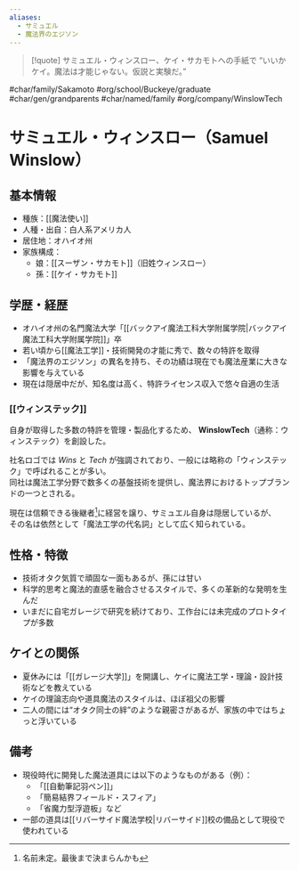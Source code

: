 ```yaml
---
aliases:
  - サミュエル
  - 魔法界のエジソン
---
```

>[!quote] サミュエル・ウィンスロー、ケイ・サカモトへの手紙で
“いいかケイ。魔法は才能じゃない。仮説と実験だ。”  

#char/family/Sakamoto  #org/school/Buckeye/graduate #char/gen/grandparents #char/named/family #org/company/WinslowTech 
# サミュエル・ウィンスロー（Samuel Winslow）

## 基本情報
- 種族：[[魔法使い]]
- 人種・出自：白人系アメリカ人
- 居住地：オハイオ州
- 家族構成：
    - 娘：[[スーザン・サカモト]]（旧姓ウィンスロー）
    - 孫：[[ケイ・サカモト]]

## 学歴・経歴
- オハイオ州の名門魔法大学「[[バックアイ魔法工科大学附属学院|バックアイ魔法工科大学附属学院]]」卒
- 若い頃から[[魔法工学]]・技術開発の才能に秀で、数々の特許を取得
- 「魔法界のエジソン」の異名を持ち、その功績は現在でも魔法産業に大きな影響を与えている
- 現在は隠居中だが、知名度は高く、特許ライセンス収入で悠々自適の生活
### [[ウィンステック]]
自身が取得した多数の特許を管理・製品化するため、  **WinslowTech**（通称：ウィンステック）を創設した。  

社名ロゴでは *Wins* と *Tech* が強調されており、一般には略称の「ウィンステック」で呼ばれることが多い。  
同社は魔法工学分野で数多くの基盤技術を提供し、魔法界におけるトップブランドの一つとされる。  

現在は信頼できる後継者[^1]に経営を譲り、サミュエル自身は隠居しているが、  
その名は依然として「魔法工学の代名詞」として広く知られている。  


## 性格・特徴
- 技術オタク気質で頑固な一面もあるが、孫には甘い
- 科学的思考と魔法的直感を融合させるスタイルで、多くの革新的な発明を生んだ
- いまだに自宅ガレージで研究を続けており、工作台には未完成のプロトタイプが多数

## ケイとの関係
- 夏休みには「[[ガレージ大学]]」を開講し、ケイに魔法工学・理論・設計技術などを教えている
- ケイの理論志向や道具魔法のスタイルは、ほぼ祖父の影響
- 二人の間には“オタク同士の絆”のような親密さがあるが、家族の中ではちょっと浮いている

## 備考
- 現役時代に開発した魔法道具には以下のようなものがある（例）：
    - 「[[自動筆記羽ペン]]」
    - 「簡易結界フィールド・スフィア」
    - 「省魔力型浮遊板」など
- 一部の道具は[[リバーサイド魔法学校|リバーサイド]]校の備品として現役で使われている

[^1]: 名前未定。最後まで決まらんかも

